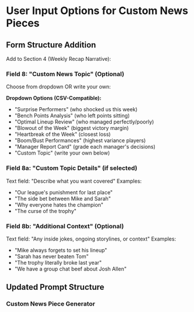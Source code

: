 # User Input Options for Custom News Pieces

## Form Structure Addition
Add to Section 4 (Weekly Recap Narrative):

### Field 8: "Custom News Topic" (Optional)
Choose from dropdown OR write your own:

**Dropdown Options (CSV-Compatible):**
- "Surprise Performers" (who shocked us this week)
- "Bench Points Analysis" (who left points sitting)
- "Optimal Lineup Review" (who managed perfectly/poorly)  
- "Blowout of the Week" (biggest victory margin)
- "Heartbreak of the Week" (closest loss)
- "Boom/Bust Performances" (highest variance players)
- "Manager Report Card" (grade each manager's decisions)
- "Custom Topic" (write your own below)

### Field 8a: "Custom Topic Details" (if selected)
Text field: "Describe what you want covered"
Examples:
- "Our league's punishment for last place"
- "The side bet between Mike and Sarah"
- "Why everyone hates the champion"
- "The curse of the trophy"

### Field 8b: "Additional Context" (Optional)
Text field: "Any inside jokes, ongoing storylines, or context"
Examples:
- "Mike always forgets to set his lineup"
- "Sarah has never beaten Tom"
- "The trophy literally broke last year"
- "We have a group chat beef about Josh Allen"

## Updated Prompt Structure

### Custom News Piece Generator
